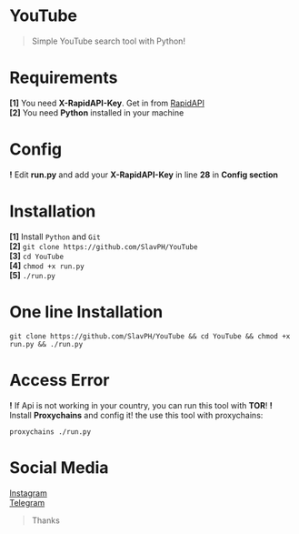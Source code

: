 # YouTube
>Simple YouTube search tool with Python!                                                  

# Requirements                      
**[1]** You need **X-RapidAPI-Key**. Get in from [RapidAPI](https://rapidapi.com)                                                              
**[2]** You need **Python** installed in your machine                             

# Config
**!** Edit **run.py** and add your **X-RapidAPI-Key** in line **28** in **Config section**                     

# Installation                                  
**[1]** Install `Python` and `Git`                                
**[2]** `git clone https://github.com/SlavPH/YouTube`                                             
**[3]** `cd YouTube`                                              
**[4]** `chmod +x run.py`                                     
**[5]** `./run.py`                  

# One line Installation
```
git clone https://github.com/SlavPH/YouTube && cd YouTube && chmod +x run.py && ./run.py
```
# Access Error
**!** If Api is not working in your country, you can run this tool with **TOR**!
**!** Install **Proxychains** and config it! the use this tool with proxychains:
```
proxychains ./run.py
```

# Social Media
[Instagram](https://instagram.com/theslavph)                                                
[Telegram](https://telegram.me/theslavph)

> Thanks 
